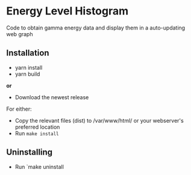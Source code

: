 # Energy Level Histogram
Code to obtain gamma energy data and display them in a auto-updating web graph

## Installation
* yarn install
* yarn build

__or__

* Download the newest release

For either:

* Copy the relevant files (dist) to /var/www/html/ or your webserver's preferred location
* Run `make install`

## Uninstalling
* Run `make uninstall
